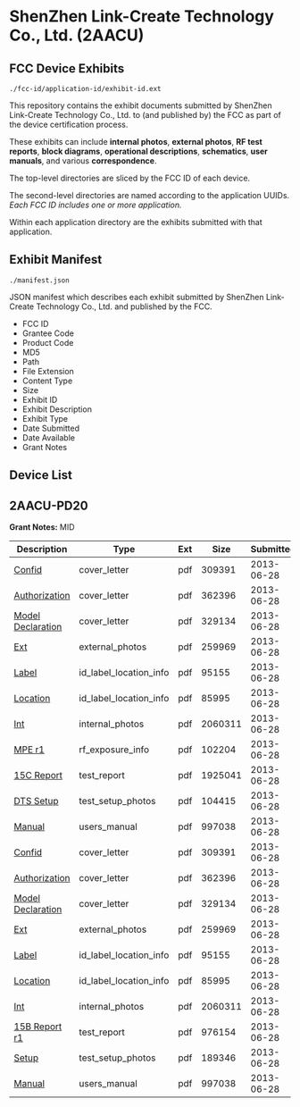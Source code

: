 # ShenZhen Link-Create Technology Co., Ltd. (2AACU)
## FCC Device Exhibits

```
./fcc-id/application-id/exhibit-id.ext
```

This repository contains the exhibit documents submitted by ShenZhen Link-Create Technology Co., Ltd. to (and published by) the FCC as part of the device certification process.

These exhibits can include **internal photos**, **external photos**, **RF test reports**, **block diagrams**, **operational descriptions**, **schematics**, **user manuals**, and various **correspondence**.

The top-level directories are sliced by the FCC ID of each device.

The second-level directories are named according to the application UUIDs. *Each FCC ID includes one or more application.*

Within each application directory are the exhibits submitted with that application. 

## Exhibit Manifest

```
./manifest.json
```

JSON manifest which describes each exhibit submitted by ShenZhen Link-Create Technology Co., Ltd. and published by the FCC.

- FCC ID
- Grantee Code
- Product Code
- MD5
- Path
- File Extension
- Content Type
- Size
- Exhibit ID
- Exhibit Description
- Exhibit Type
- Date Submitted
- Date Available
- Grant Notes

## Device List
## 2AACU-PD20
**Grant Notes:** MID

| Description | Type | Ext | Size | Submitted | Available |
| ----------- | ---- | --- | ---- | --------- | --------- |
| [Confid](2AACU-PD20/5ac64d3e35ebcfe2b82078716f329b67/2003926.pdf) | cover_letter | pdf | 309391 | 2013-06-28 | 2013-06-28 |
| [Authorization](2AACU-PD20/5ac64d3e35ebcfe2b82078716f329b67/2003927.pdf) | cover_letter | pdf | 362396 | 2013-06-28 | 2013-06-28 |
| [Model Declaration](2AACU-PD20/5ac64d3e35ebcfe2b82078716f329b67/2003933.pdf) | cover_letter | pdf | 329134 | 2013-06-28 | 2013-06-28 |
| [Ext](2AACU-PD20/5ac64d3e35ebcfe2b82078716f329b67/2003929.pdf) | external_photos | pdf | 259969 | 2013-06-28 | 2013-06-28 |
| [Label](2AACU-PD20/5ac64d3e35ebcfe2b82078716f329b67/2003930.pdf) | id_label_location_info | pdf | 95155 | 2013-06-28 | 2013-06-28 |
| [Location](2AACU-PD20/5ac64d3e35ebcfe2b82078716f329b67/2003931.pdf) | id_label_location_info | pdf | 85995 | 2013-06-28 | 2013-06-28 |
| [Int](2AACU-PD20/5ac64d3e35ebcfe2b82078716f329b67/2003932.pdf) | internal_photos | pdf | 2060311 | 2013-06-28 | 2013-06-28 |
| [MPE r1](2AACU-PD20/5ac64d3e35ebcfe2b82078716f329b67/2003934.pdf) | rf_exposure_info | pdf | 102204 | 2013-06-28 | 2013-06-28 |
| [15C Report](2AACU-PD20/5ac64d3e35ebcfe2b82078716f329b67/2003925.pdf) | test_report | pdf | 1925041 | 2013-06-28 | 2013-06-28 |
| [DTS Setup](2AACU-PD20/5ac64d3e35ebcfe2b82078716f329b67/2003928.pdf) | test_setup_photos | pdf | 104415 | 2013-06-28 | 2013-06-28 |
| [Manual](2AACU-PD20/5ac64d3e35ebcfe2b82078716f329b67/2003936.pdf) | users_manual | pdf | 997038 | 2013-06-28 | 2013-06-28 |
| [Confid](2AACU-PD20/960aacbab2c8681b578276dc326ec997/2003926.pdf) | cover_letter | pdf | 309391 | 2013-06-28 | 2013-06-28 |
| [Authorization](2AACU-PD20/960aacbab2c8681b578276dc326ec997/2003927.pdf) | cover_letter | pdf | 362396 | 2013-06-28 | 2013-06-28 |
| [Model Declaration](2AACU-PD20/960aacbab2c8681b578276dc326ec997/2003933.pdf) | cover_letter | pdf | 329134 | 2013-06-28 | 2013-06-28 |
| [Ext](2AACU-PD20/960aacbab2c8681b578276dc326ec997/2003929.pdf) | external_photos | pdf | 259969 | 2013-06-28 | 2013-06-28 |
| [Label](2AACU-PD20/960aacbab2c8681b578276dc326ec997/2003930.pdf) | id_label_location_info | pdf | 95155 | 2013-06-28 | 2013-06-28 |
| [Location](2AACU-PD20/960aacbab2c8681b578276dc326ec997/2003931.pdf) | id_label_location_info | pdf | 85995 | 2013-06-28 | 2013-06-28 |
| [Int](2AACU-PD20/960aacbab2c8681b578276dc326ec997/2003932.pdf) | internal_photos | pdf | 2060311 | 2013-06-28 | 2013-06-28 |
| [15B Report r1](2AACU-PD20/960aacbab2c8681b578276dc326ec997/2003970.pdf) | test_report | pdf | 976154 | 2013-06-28 | 2013-06-28 |
| [Setup](2AACU-PD20/960aacbab2c8681b578276dc326ec997/2003974.pdf) | test_setup_photos | pdf | 189346 | 2013-06-28 | 2013-06-28 |
| [Manual](2AACU-PD20/960aacbab2c8681b578276dc326ec997/2003936.pdf) | users_manual | pdf | 997038 | 2013-06-28 | 2013-06-28 |
